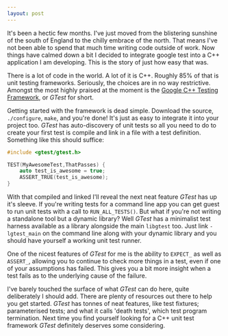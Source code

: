 ```yaml
---
layout: post
---
```


It's been a hectic few months. I've just moved from the blistering sunshine of the south of England to the chilly embrace of the north. That means I've not been able to spend that much time writing code outside of work. Now things have calmed down a bit I decided to integrate google test into a C++ application I am developing. This is the story of just how easy that was.

There is a lot of code in the world. A lot of it is C++. Roughly 85% of that is unit testing frameworks. Seriously, the choices are in no way restrictive. Amongst the most highly praised at the moment is the [Google C++ Testing Framework][gtest], or *GTest* for short.

Getting started with the framework is dead simple. Download the source, `./configure`, `make`, and you're done! It's just as easy to integrate it into your project too. *GTest* has auto-discovery of unit tests so all you need to do to create your first test is compile and link in a file with a test definition. Something like this should suffice:

```cpp
#include <gtest/gtest.h>

TEST(MyAwesomeTest,ThatPasses) {
    auto test_is_awesome = true;
    ASSERT_TRUE(test_is_awesome);
} 
```

With that compiled and linked I'll reveal the next neat feature *GTest* has up it's sleeve. If you're writing tests for a command line app you can get guest to run unit tests with a call to `RUN_ALL_TESTS()`. But what if you're not writing a standalone tool but a dynamic library? Well *GTest* has a minimalist test harness available as a library alongside the main `libgtest` too. Just link `-lgtest_main` on the command line along with your dynamic library and you should have yourself a working unit test  runner.

One of the nicest features of *GTest* for me is the ability to `EXPECT_` as well as `ASSERT_`, allowing you to continue to check more things in a test, even if one of your assumptions has failed. This gives you a bit more insight when a test fails as to the underlying cause of the failure.

I've barely touched the surface of what *GTest* can do here, quite deliberately I should add. There are plenty of resources out there to help you get started. *GTest* has tonnes of neat features, like test fixtures; parameterised tests; and what it calls 'death tests', which test program termination. Next time you find yourself looking for a C++ unit test framework *GTest* definitely deserves some considering.

[gtest]: http://code.google.com/p/googletest/